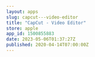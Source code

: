 ```yaml
---
layout: apps
slug: capcut---video-editor
title: "CapCut - Video Editor"
store: apple
app_id: 1500855883
date: 2023-05-06T01:37:27Z
published: 2020-04-14T07:00:00Z
---
```

